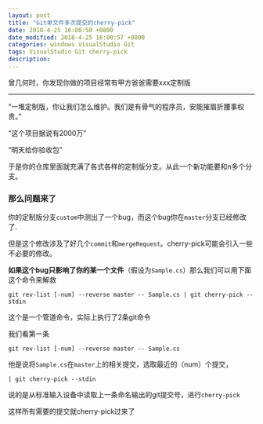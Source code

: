 ```yaml
---
layout: post
title: "Git单文件多次提交的cherry-pick"
date: 2018-4-25 16:00:50 +0800
date_modified: 2018-4-25 16:00:57 +0800
categories: windows VisualStudio Git
tags: VisualStudio Git cherry-pick
description: 
---
```


曾几何时，你发现你做的项目经常有甲方爸爸需要xxx定制版

-----

“一堆定制版，你让我们怎么维护。我们是有骨气的程序员，安能摧眉折腰事权贵。”

“这个项目据说有2000万”

“明天给你验收包”

于是你的仓库里面就充满了各式各样的定制版分支。从此一个新功能要和n多个分支。

### 那么问题来了

你的定制版分支`custom`中测出了一个bug，而这个bug你在`master`分支已经修改了.

但是这个修改涉及了好几个`commit`和`mergeRequest`。cherry-pick可能会引入一些不必要的修改。

**如果这个bug只影响了你的某一个文件**（假设为`Sample.cs`）那么我们可以用下面这个命令来解救

`git rev-list [-num] --reverse master -- Sample.cs | git cherry-pick --stdin`

这个是一个管道命令，实际上执行了2条git命令

我们看第一条

`git rev-list [-num] --reverse master -- Sample.cs `

他是说将`Sample.cs`在`master`上的相关提交，选取最近的（num）个提交，

`| git cherry-pick --stdin`

说的是从标准输入设备中读取上一条命名输出的git提交号，进行`cherry-pick`

这样所有需要的提交就cherry-pick过来了



